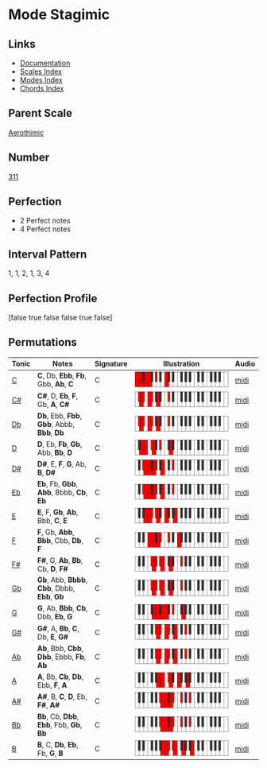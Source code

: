 # Mode Stagimic

## Links

- [Documentation](index.md)
- [Scales Index](Scales.md)
- [Modes Index](Modes.md)
- [Chords Index](Chords.md)

## Parent Scale

[Aerothimic](ScaleAerothimic.md)

## Number

[311](https://ianring.com/musictheory/scales/311)

## Perfection

- 2 Perfect notes
- 4 Perfect notes

## Interval Pattern

1, 1, 2, 1, 3, 4

## Perfection Profile

[false true false false true false]

## Permutations

| Tonic | Notes | Signature | Illustration | Audio |
|-------|-------|-----------|--------------|-------|
| [C](ModeCNaturalStagimic.md) | **C**, Db, **Ebb**, **Fb**, Gbb, **Ab**, **C** | C | ![CNaturalStagimic](ModeCNaturalStagimic.png) | [midi](https://github.com/edipermadi/music/blob/main/docs/ModeCNaturalStagimic.mid?raw=true) |
| [C#](ModeCSharpStagimic.md) | **C#**, D, **Eb**, **F**, Gb, **A**, **C#** | C | ![CSharpStagimic](ModeCSharpStagimic.png) | [midi](https://github.com/edipermadi/music/blob/main/docs/ModeCSharpStagimic.mid?raw=true) |
| [Db](ModeDFlatStagimic.md) | **Db**, Ebb, **Fbb**, **Gbb**, Abbb, **Bbb**, **Db** | C | ![DFlatStagimic](ModeDFlatStagimic.png) | [midi](https://github.com/edipermadi/music/blob/main/docs/ModeDFlatStagimic.mid?raw=true) |
| [D](ModeDNaturalStagimic.md) | **D**, Eb, **Fb**, **Gb**, Abb, **Bb**, **D** | C | ![DNaturalStagimic](ModeDNaturalStagimic.png) | [midi](https://github.com/edipermadi/music/blob/main/docs/ModeDNaturalStagimic.mid?raw=true) |
| [D#](ModeDSharpStagimic.md) | **D#**, E, **F**, **G**, Ab, **B**, **D#** | C | ![DSharpStagimic](ModeDSharpStagimic.png) | [midi](https://github.com/edipermadi/music/blob/main/docs/ModeDSharpStagimic.mid?raw=true) |
| [Eb](ModeEFlatStagimic.md) | **Eb**, Fb, **Gbb**, **Abb**, Bbbb, **Cb**, **Eb** | C | ![EFlatStagimic](ModeEFlatStagimic.png) | [midi](https://github.com/edipermadi/music/blob/main/docs/ModeEFlatStagimic.mid?raw=true) |
| [E](ModeENaturalStagimic.md) | **E**, F, **Gb**, **Ab**, Bbb, **C**, **E** | C | ![ENaturalStagimic](ModeENaturalStagimic.png) | [midi](https://github.com/edipermadi/music/blob/main/docs/ModeENaturalStagimic.mid?raw=true) |
| [F](ModeFNaturalStagimic.md) | **F**, Gb, **Abb**, **Bbb**, Cbb, **Db**, **F** | C | ![FNaturalStagimic](ModeFNaturalStagimic.png) | [midi](https://github.com/edipermadi/music/blob/main/docs/ModeFNaturalStagimic.mid?raw=true) |
| [F#](ModeFSharpStagimic.md) | **F#**, G, **Ab**, **Bb**, Cb, **D**, **F#** | C | ![FSharpStagimic](ModeFSharpStagimic.png) | [midi](https://github.com/edipermadi/music/blob/main/docs/ModeFSharpStagimic.mid?raw=true) |
| [Gb](ModeGFlatStagimic.md) | **Gb**, Abb, **Bbbb**, **Cbb**, Dbbb, **Ebb**, **Gb** | C | ![GFlatStagimic](ModeGFlatStagimic.png) | [midi](https://github.com/edipermadi/music/blob/main/docs/ModeGFlatStagimic.mid?raw=true) |
| [G](ModeGNaturalStagimic.md) | **G**, Ab, **Bbb**, **Cb**, Dbb, **Eb**, **G** | C | ![GNaturalStagimic](ModeGNaturalStagimic.png) | [midi](https://github.com/edipermadi/music/blob/main/docs/ModeGNaturalStagimic.mid?raw=true) |
| [G#](ModeGSharpStagimic.md) | **G#**, A, **Bb**, **C**, Db, **E**, **G#** | C | ![GSharpStagimic](ModeGSharpStagimic.png) | [midi](https://github.com/edipermadi/music/blob/main/docs/ModeGSharpStagimic.mid?raw=true) |
| [Ab](ModeAFlatStagimic.md) | **Ab**, Bbb, **Cbb**, **Dbb**, Ebbb, **Fb**, **Ab** | C | ![AFlatStagimic](ModeAFlatStagimic.png) | [midi](https://github.com/edipermadi/music/blob/main/docs/ModeAFlatStagimic.mid?raw=true) |
| [A](ModeANaturalStagimic.md) | **A**, Bb, **Cb**, **Db**, Ebb, **F**, **A** | C | ![ANaturalStagimic](ModeANaturalStagimic.png) | [midi](https://github.com/edipermadi/music/blob/main/docs/ModeANaturalStagimic.mid?raw=true) |
| [A#](ModeASharpStagimic.md) | **A#**, B, **C**, **D**, Eb, **F#**, **A#** | C | ![ASharpStagimic](ModeASharpStagimic.png) | [midi](https://github.com/edipermadi/music/blob/main/docs/ModeASharpStagimic.mid?raw=true) |
| [Bb](ModeBFlatStagimic.md) | **Bb**, Cb, **Dbb**, **Ebb**, Fbb, **Gb**, **Bb** | C | ![BFlatStagimic](ModeBFlatStagimic.png) | [midi](https://github.com/edipermadi/music/blob/main/docs/ModeBFlatStagimic.mid?raw=true) |
| [B](ModeBNaturalStagimic.md) | **B**, C, **Db**, **Eb**, Fb, **G**, **B** | C | ![BNaturalStagimic](ModeBNaturalStagimic.png) | [midi](https://github.com/edipermadi/music/blob/main/docs/ModeBNaturalStagimic.mid?raw=true) |
